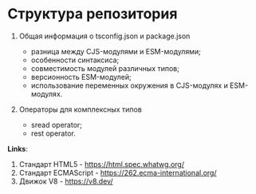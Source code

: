 # Структура репозитория

1. Общая информация о tsconfig.json и package.json
    - разница между CJS-модулями и ESM-модулями;
    - особенности синтаксиса;
    - совместимость модулей различных типов;
    - версионность ESM-модулей;
    - использование переменных окружения в CJS-модулях и ESM-модулях.

2. Операторы для комплексных типов
    - sread operator;
    - rest operator.



**Links**:
1. Стандарт HTML5 - https://html.spec.whatwg.org/
2. Стандарт ECMAScript - https://262.ecma-international.org/
3. Движок V8 - https://v8.dev/